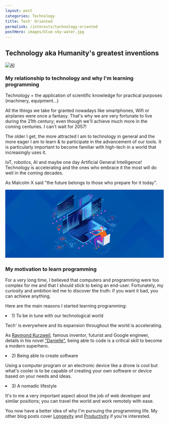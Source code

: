 ```yaml
---
layout: post
categories: Technology
title: Tech' Oriented
permalink: /interests/technology-oriented
postHero: images/blue-sky-water.jpg
---
```


<h2>
  Technology aka Humanity's greatest inventions
</h2>
<a href="{{ page.permalink}}"><img class="post-img-hero" src="https://i.hurimg.com/i/hdn/75/0x0/5deb806fd3806c0da89e6816.jpeg"
 alt="AI">
</a>

<h3 class="post-summary">
  My relationship to technology and why I'm learning programming
</h3>

<div class="first-sentence-techoriented">
  <p>
    Technology = the application of scientific knowledge for practical purposes (machinery, equipment...)
  </p>
</div>

 <p>
   All the things we take for granted nowadays like smartphones, Wifi or airplanes were once a fantasy.
   That's why we are very fortunate to live during the 21th century;
    even though we'll achieve much more in the coming centuries.  I can't wait for 2057!
</p>
<p>

</p>
<p>

</p>


<p>
  The older I get, the more attracted I am to technology in general and the more
  eager I am to learn & to participate in the advancement of our tools.
  It is particularly important to become familiar with high-tech in a world that increasingly uses it.
</p>

<p>
  IoT, robotics, AI and maybe one day Artificial General Intelligence!
  Technology is accelerating and the ones who embrace it the most will do well in the coming decades.
</p>
<p>
  As Malcolm X said "the future belongs to those who prepare for it today".
</p>

<img class="post-img" src="/images/programming.jpg" alt="programming">

<h3>
  My motivation to learn programming
</h3>

<p>
  For a very long time, I believed that computers and programming were too complex for me
  and that I should stick to being an end-user.
  Fortunately, my curiosity and ambition led me to discover the truth: if you want it bad, you can achieve anything.
</p>

<p>
  Here are the main reasons I started learning programming:
</p>

<div class="list-post-achievingmore">
  <li>
    1) To be in tune with our technological world
  </li>
  <p>
    Tech' is everywhere and its expansion throughout the world is accelerating.
  </p>
  <p>
    As <a href="https://en.wikipedia.org/wiki/Ray_Kurzweil" target="-_blank" rel="noopener">
    Raymond Kurzweil</a>, famous inventor, futurist and Google engineer, details in his novel
    <a href="https://www.danielleworld.com/" target="-_blank" rel="noopener">"Danielle"</a>,
    being able to code is a critical skill to become a modern superhero.
  </p>
  <li>
    2) Being able to create software
  </li>
  <p>
    Using a computer program or an electronic device like a drone is cool but what's cooler is to be capable of
    creating your own software or device based on your needs and ideas.
  </p>
  <li>
    3) A nomadic lifestyle
  </li>
  <p>
    It's to me a very important aspect about the job of web developer and similar positions;
    you can travel the world and work remotely with ease.
  </p>
</div>


<div class="last-sentence-post">
  <p>
    You now have a better idea of why I'm pursuing the programming life.
    My other blog posts cover <a href="/category/longevity" target="-_blank" rel="noopener">Longevity</a>
    and <a href="/category/productivity" target="-_blank" rel="noopener">Productivity</a> if you're interested.
  </p>
</div>
